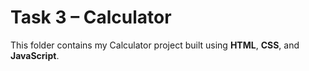 # Task 3 – Calculator  
This folder contains my Calculator project built using **HTML**, **CSS**, and **JavaScript**.
